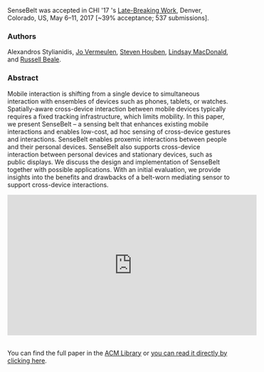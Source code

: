 SenseBelt was accepted in CHI '17 's [Late-Breaking Work](https://chi2017.acm.org/lbw.html), Denver, Colorado, US, May 6–11, 2017 [~39% acceptance; 537 submissions].

### Authors
Alexandros Stylianidis, [Jo Vermeulen](http://jovermeulen.com/), [Steven Houben](http://stevenhouben.be/), [Lindsay MacDonald](http://www.lindsaymacdonald.net/), and [Russell Beale](http://www.cs.bham.ac.uk/people/russell).

### Abstract

Mobile interaction is shifting from a single device to simultaneous interaction with ensembles of devices such as phones, tablets, or watches. Spatially-aware cross-device interaction between mobile devices typically requires a fixed tracking infrastructure, which limits mobility. In this paper, we present SenseBelt – a sensing belt that enhances existing mobile interactions and enables low-cost, ad hoc sensing of cross-device gestures and interactions. SenseBelt enables proxemic interactions between people and their personal devices. SenseBelt also supports cross-device interaction between personal devices and stationary devices, such as public displays. We discuss the design and implementation of SenseBelt together with possible applications. With an initial evaluation, we provide insights into the benefits and drawbacks of a belt-worn mediating sensor to support cross-device interactions.

<iframe width="560" height="315" src="https://www.youtube.com/embed/3FOQHoHK34c?rel=0" frameborder="0" allowfullscreen></iframe>



</br>You can find the full paper in the [ACM Library](http://dl.acm.org/citation.cfm?id=3053135&CFID=757515530&CFTOKEN=78922586)  or [you can read it directly by clicking here](http://jovermeulen.com/uploads/Research/StylianidisVermeulenHoubenMacDonaldBeale_chi-lbw2017.pdf).
